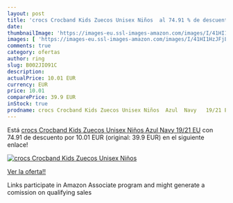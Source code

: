```yaml
---
layout: post
title: 'crocs Crocband Kids Zuecos Unisex Niños  al 74.91 % de descuento'
date: 
thumbnailImage: 'https://images-eu.ssl-images-amazon.com/images/I/41HI1HzJFjL._SL200_.jpg'
images: [ 'https://images-eu.ssl-images-amazon.com/images/I/41HI1HzJFjL._SL200_.jpg' ]
comments: true
category: ofertas
author: ring
slug: B002JIO91C
description:
actualPrice: 10.01 EUR
currency: EUR
price: 10.01
comparePrice: 39.9 EUR
inStock: true
prodname: crocs Crocband Kids Zuecos Unisex Niños  Azul  Navy   19/21 EU
---
```


Está [crocs Crocband Kids Zuecos Unisex Niños  Azul  Navy   19/21 EU](https://www.amazon.es/dp/B002JIO91C/?tag=tolees-21) con 74.91 de descuento por 10.01 EUR (original: 39.9 EUR) en el siguiente enlace!

[![crocs Crocband Kids Zuecos Unisex Niños ](https://images-eu.ssl-images-amazon.com/images/I/41HI1HzJFjL._SL200_.jpg)](https://www.amazon.es/dp/B002JIO91C/?tag=tolees-21)

[Ver la oferta!!](https://www.amazon.es/dp/B002JIO91C/?tag=tolees-21)

Links participate in Amazon Associate program and might generate a comission on qualifying sales


